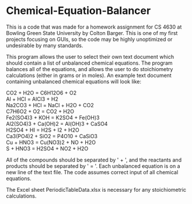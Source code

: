 # Chemical-Equation-Balancer
This is a code that was made for a homework assignment for CS 4630 at Bowling Green State University by Colton Barger. This is one of my first projects focusing on GUIs, so the code may be highly unoptimized or undesirable by many standards.

This program allows the user to select their own text document which should contain a list of unbalanced chemical equations. The program balances all of the equations, and allows the user to do stoichiometry calculations (either in grams or in moles). An example text document containing unbalanced chemical equations will look like:

CO2 + H2O = C6H12O6 + O2  
Al + HCl = AlCl3 + H2  
Na2CO3 + HCl = NaCl + H2O + CO2  
C7H6O2 + O2 = CO2 + H2O  
Fe2(SO4)3 + KOH = K2SO4 + Fe(OH)3  
Al2(SO4)3 + Ca(OH)2 = Al(OH)3 + CaSO4  
H2SO4 + HI = H2S + I2 + H2O  
Ca3(PO4)2 + SiO2 = P4O10 + CaSiO3  
Cu + HNO3 = Cu(NO3)2 + NO + H2O  
S + HNO3 = H2SO4 + NO2 + H2O  

All of the compounds should be separated by ' + ', and the reactants and products should be separated by ' = '. Each unbalanced equation is on a new line of the text file. The code assumes correct input of all chemical equations.

The Excel sheet PeriodicTableData.xlsx is necessary for any stoichiometric calculations.
